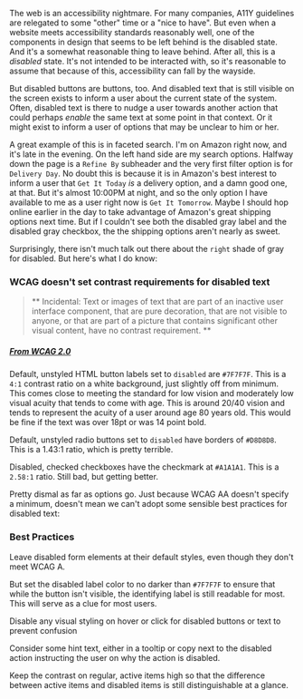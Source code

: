 The web is an accessibility nightmare. For many companies, A11Y guidelines are relegated to some "other" time or a "nice to have". But even when a website meets accessibility standards reasonably well, one of the components in design that seems to be left behind is the disabled state. And it's a somewhat reasonable thing to leave behind. After all, this is a *disabled* state. It's not intended to be interacted with, so it's reasonable to assume that because of this, accessibility can fall by the wayside.

But disabled buttons are buttons, too. And disabled text that is still visible on the screen exists to inform a user about the current state of the system. Often, disabled text is there to nudge a user towards another action that could perhaps *enable* the same text at some point in that context. Or it might exist to inform a user of options that may be unclear to him or her.

A great example of this is in faceted search. I'm on Amazon right now, and it's late in the evening. On the left hand side are my search options. Halfway down the page is a `Refine By` subheader and the very first filter option is for `Delivery Day`. No doubt this is because it is in Amazon's best interest to inform a user that `Get It Today` *is* a delivery option, and a damn good one, at that. But it's almost 10:00PM at night, and so the only option I have available to me as a user right now is `Get It Tomorrow`. Maybe I should hop online earlier in the day to take advantage of Amazon's great shipping options next time. But if I couldn't see both the disabled gray label and the disabled gray checkbox, the the shipping options aren't nearly as sweet.

Surprisingly, there isn't much talk out there about the `right` shade of gray for disabled. But here's what I do know:

### WCAG doesn't set contrast requirements for disabled text
> ** Incidental: Text or images of text that are part of an inactive user interface component,
> that are pure decoration, that are not visible to anyone,
> or that are part of a picture that contains significant other visual content, have no contrast requirement. **

##### [*From WCAG 2.0*](http://www.w3.org/TR/UNDERSTANDING-WCAG20/visual-audio-contrast-contrast.html)

Default, unstyled HTML button labels set to `disabled` are `#7F7F7F`. This is a `4:1` contrast ratio on a white background, just slightly off from minimum. This comes close to meeting the standard for low vision and moderately low visual acuity that tends to come with age. This is around 20/40 vision and tends to represent the acuity of a user around age 80 years old. This would be fine if the text was over 18pt or was 14 point bold.

Default, unstyled radio buttons set to `disabled` have borders of `#D8D8D8`. This is a 1.43:1 ratio, which is pretty terrible.

Disabled, checked checkboxes have the checkmark at `#A1A1A1`. This is a `2.58:1` ratio. Still bad, but getting better.


Pretty dismal as far as options go. Just because WCAG AA doesn't specify a minimum, doesn't mean we can't adopt some sensible best practices for disabled text:

### Best Practices

Leave disabled form elements at their default styles, even though they don't meet WCAG A.

But set the disabled label color to no darker than `#7F7F7F` to ensure that while the button isn't visible, the identifying label is still readable for most. This will serve as a clue for most users.

Disable any visual styling on hover or click for disabled buttons or text to prevent confusion

Consider some hint text, either in a tooltip or copy next to the disabled action instructing the user on why the action is disabled.

Keep the contrast on regular, active items high so that the difference between active items and disabled items is still distinguishable at a glance.


